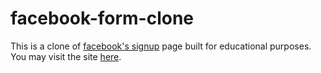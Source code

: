 # facebook-form-clone
This is a clone of [facebook's signup](https://www.facebook.com/signup) page built for educational purposes. You may visit the site [here](https://tsarprince.github.io/facebook-form-clone/).
